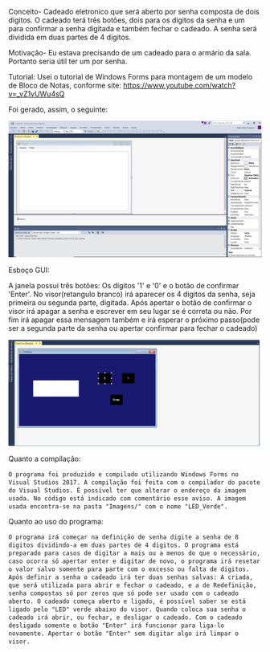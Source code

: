 ﻿Conceito- Cadeado eletronico que será aberto por senha composta de dois digitos. O cadeado terá três botões, dois para os digitos da senha e um para confirmar a senha digitada e também fechar o cadeado. A senha será dividida em duas partes de 4 digitos.

Motivação- Eu estava precisando de um cadeado para o armário da sala. Portanto seria útil ter um por senha.

Tutorial: Usei o tutorial de Windows Forms para montagem de um modelo de Bloco de Notas, conforme site: https://www.youtube.com/watch?v=_vZ1vUWu4sQ

Foi gerado, assim, o seguinte:

<img src="Imagens/EsbocoTutorial.PNG" width="550">

Esboço GUI:

A janela possui três botões: Os dígitos '1' e '0' e o botão de confirmar 'Enter'.
No visor(retangulo branco) irá aparecer os 4 digitos da senha, seja primeira ou segunda parte, digitada.
Após apertar o botão de confirmar o visor irá apagar a senha e escrever em seu lugar se é correta ou não.
Por fim irá apagar essa mensagem também e irá esperar o próximo passo(pode ser a segunda parte da senha ou apertar confirmar para fechar o cadeado)

<img src="Imagens/EsbocoCadeado.PNG" width="500">

Quanto a compilação:

	O programa foi produzido e compilado utilizando Windows Forms no Visual Studios 2017. A compilação foi feita com o compilador do pacote do Visual Studios. É possível ter que alterar o endereço da imagem usada. No código está indicado com comentário esse aviso. A imagem usada encontra-se na pasta "Imagens/" com o nome "LED_Verde".
	
Quanto ao uso do programa:

	O programa irá começar na definição de senha digite a senha de 8 digitos dividindo-a em duas partes de 4 digitos. O programa está preparado para casos de digitar a mais ou a menos do que o necessário, caso ocorra só apertar enter e digitar de novo, o programa irá resetar o valor salvo somente para parte com o excesso ou falta de digitos.
	Após definir a senha o cadeado irá ter duas senhas salvas: A criada, que será utilizada para abrir e fechar o cadeado, e a de Redefinição, senha compostas só por zeros que só pode ser usado com o cadeado aberto. O cadeado começa aberto e ligado, é possível saber se está ligado pelo "LED" verde abaixo do visor. Quando coloca sua senha o cadeado irá abrir, ou fechar, e desligar o cadeado. Com o cadeado desligado somente o botão "Enter" irá funcionar para liga-lo novamente. Apertar o botão "Enter" sem digitar algo irá limpar o visor.
